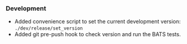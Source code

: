 ### Development

- Added convenience script to set the current development version: `./dev/release/set_version`
- Added git pre-push hook to check version and run the BATS tests.
